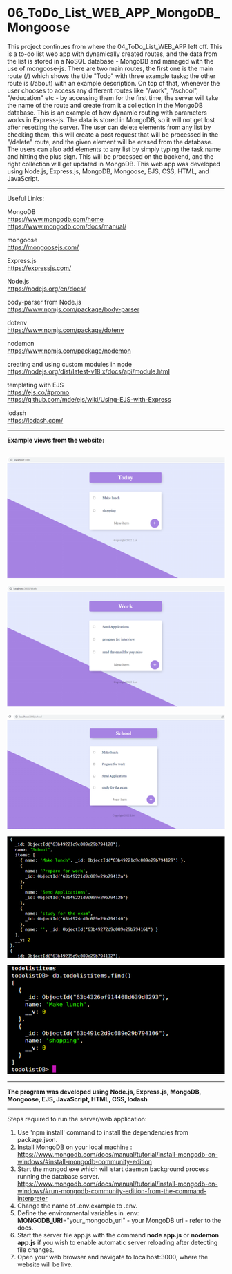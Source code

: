 # 06_ToDo_List_WEB_APP_MongoDB_Mongoose

This project continues from where the 04_ToDo_List_WEB_APP left off. This is a to-do list web app with dynamically created routes, and the data from the list is stored in a NoSQL database - MongoDB and managed with the use of mongoose-js. There are two main routes, the first one is the main route (/) which shows the title "Todo" with three example tasks; the other route is (/about) with an example description.
On top of that, whenever the user chooses to access any different routes like "/work", "/school", "/education" etc - by accessing them for the first time, the server will take the name of the route and create from it a collection in the MongoDB database. This is an example of how dynamic routing with parameters works in Express-js. The data is stored in MongoDB, so it will not get lost after resetting the server. The user can delete elements from any list by checking them, this will create a post request that will be processed in the "/delete" route, and the given element will be erased from the database. The users can also add elements to any list by simply typing the task name and hitting the plus sign. This will be processed on the backend, and the right collection will get updated in MongoDB. This web app was developed using Node.js, Express.js, MongoDB, Mongoose, EJS, CSS, HTML, and JavaScript.  

---

Useful Links:

MongoDB</br>
https://www.mongodb.com/home</br>
https://www.mongodb.com/docs/manual/</br>

mongoose</br>
https://mongoosejs.com/</br>

Express.js</br>
https://expressjs.com/</br>

Node.js</br>
https://nodejs.org/en/docs/</br>

body-parser from Node.js</br>
https://www.npmjs.com/package/body-parser</br>

dotenv</br>
https://www.npmjs.com/package/dotenv</br>

nodemon</br>
https://www.npmjs.com/package/nodemon</br>

creating and using custom modules in node</br>
https://nodejs.org/dist/latest-v18.x/docs/api/module.html</br>

templating with EJS</br>
https://ejs.co/#promo</br>
https://github.com/mde/ejs/wiki/Using-EJS-with-Express</br>

lodash</br>
https://lodash.com/</br>


---

**Example views from the website:**</br>
</br>


![Screenshot](docs/img/01_img.png)</br>


![Screenshot](docs/img/02_img.png)</br>


![Screenshot](docs/img/03_img.png)</br>


![Screenshot](docs/img/04_img.png)</br>


![Screenshot](docs/img/05_img.png)</br>

---

**The program was developed using Node.js, Express.js, MongoDB, Mongoose, EJS, JavaScript, HTML, CSS, lodash**

---

Steps required to run the server/web application:</br>
1. Use 'npm install' command to install the dependencies from package.json.</br>
2. Install MongoDB on your local machine : https://www.mongodb.com/docs/manual/tutorial/install-mongodb-on-windows/#install-mongodb-community-edition </br>
3. Start the mongod.exe which will start daemon background process running the database server.</br>
https://www.mongodb.com/docs/manual/tutorial/install-mongodb-on-windows/#run-mongodb-community-edition-from-the-command-interpreter </br>
4. Change the name of .env.example to .env.</br>
5. Define the environmental variables in .env:</br>
**MONGODB_URI**="your_mongodb_uri" - your MongoDB uri - refer to the docs.</br>
6. Start the server file app.js with the command **node app.js** or **nodemon app.js** if you wish to enable automatic server reloading after detecting file changes.</br>
7. Open your web browser and navigate to localhost:3000, where the website will be live.</br>

